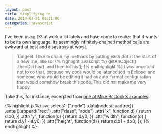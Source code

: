 ```yaml
---
layout: post
title: Simplifying D3
date: 2014-03-21 08:21:00
categories: javascript
---
```


I've been using D3 at work a lot lately and have come to realize that it wants to be its own language. Its seemingly infinitely-chained method calls are awkward at best and disastrous at worst.

> Tangent: I like to chain my methods by putting each dot at the start of a new line, like so:
> {% highlight javascript %}
getAnObject()
  .thenDoThis()
  .andThenDoThis();
{% endhighlight %}
> I was once told not to do that, because my code would be later edited in Eclipse, and someone
> who would be editing it had an auto-format configuration that would somehow break this code. This did not make me very happy.

Take this, for instance, excerpted from [one of Mike Bostock's examples](http://bl.ocks.org/mbostock/9078690):

{% highlight js %}
svg.selectAll(".node")
    .data(nodes(quadtree))
  .enter().append("rect")
    .attr("class", "node")
    .attr("x", function(d) { return d.x0; })
    .attr("y", function(d) { return d.y0; })
    .attr("width", function(d) { return d.y1 - d.y0; })
    .attr("height", function(d) { return d.x1 - d.x0; });
{% endhighlight %}
